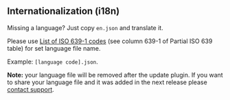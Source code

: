 Internationalization (i18n)
---------------------------
Missing a language? Just copy `en.json` and translate it.

Please use [List of ISO 639-1 codes](http://en.wikipedia.org/wiki/List_of_ISO_639-1_codes) (see column 639-1 of Partial ISO 639 table) for set language file name.

Example: `[language code].json`.

**Note:** your language file will be removed after the update plugin. If you want to share your language file and it was added in the next release please [contact support](http://www.getmotopress.com/contacts/).